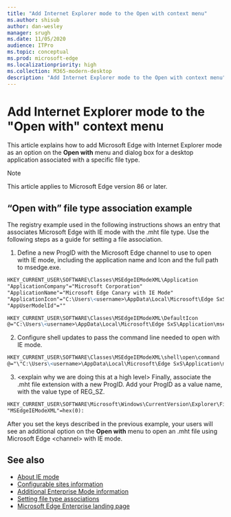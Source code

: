 ```yaml
---
title: "Add Internet Explorer mode to the Open with context menu"
ms.author: shisub
author: dan-wesley
manager: srugh
ms.date: 11/05/2020
audience: ITPro
ms.topic: conceptual
ms.prod: microsoft-edge
ms.localizationpriority: high
ms.collection: M365-modern-desktop
description: "Add Internet Explorer mode to the Open with context menu"
---
```


# Add Internet Explorer mode to the "Open with" context menu

This article explains how to add Microsoft Edge with Internet Explorer mode as an option on the **Open with** menu and dialog box for a desktop application associated with a specific file type.  

> [!NOTE]
> This article applies to Microsoft Edge version 86 or later.

## “Open with” file type association example

The registry example used in the following instructions shows an entry that associates Microsoft Edge with IE mode with the .mht file type. Use the following steps as a guide for setting a file association.

1. Define a new ProgID with the Microsoft Edge channel to use to open with IE mode, including the application name and Icon and the full path to msedge.exe.

```markdown
HKEY_CURRENT_USER\SOFTWARE\Classes\MSEdgeIEModeXML\Application
"ApplicationCompany"="Microsoft Corporation"
"ApplicationName"="Microsoft Edge Canary with IE Mode"
"ApplicationIcon"="C:\Users\<username>\AppData\Local\Microsoft\Edge SxS\Application\\msedge.exe,4"
"AppUserModelId"=""
```

```markdown
HKEY_CURRENT_USER\SOFTWARE\Classes\MSEdgeIEModeXML\DefaultIcon
@="C:\Users\<username>\AppData\Local\Microsoft\Edge SxS\Application\msedge.exe,4"
```

2. Configure shell updates to pass the command line needed to open with IE mode.

```markdown
HKEY_CURRENT_USER\SOFTWARE\Classes\MSEdgeIEModeXML\shell\open\command
@="\"C:\Users\<username>\AppData\Local\Microsoft\Edge SxS\Application\msedge.exe\" -ie-mode-file-url -- \"%1\""
```

3. \<explain why we are doing this at a high level\> 
Finally, associate the .mht file extension with a new ProgID. Add your ProgID as a value name, with the value type of REG_SZ.

```markdown
HKEY_CURRENT_USER\SOFTWARE\Microsoft\Windows\CurrentVersion\Explorer\FileExts\.mht\OpenWithProgids 
"MSEdgeIEModeXML"=hex(0):
```


After you set the keys described in the previous example, your users will see an additional option on the **Open with** menu to open an .mht file using Microsoft Edge \<channel\> with IE mode. 

## See also

- [About IE mode](https://docs.microsoft.com/deployedge/edge-ie-mode)
- [Configurable sites information](https://docs.microsoft.com/deployedge/edge-learnmore-configurable-sites-ie-mode)
- [Additional Enterprise Mode information](https://docs.microsoft.com/internet-explorer/ie11-deploy-guide/enterprise-mode-overview-for-ie11)
- [Setting file type associations](https://docs.microsoft.com/windows/win32/shell/fa-file-types)
- [Microsoft Edge Enterprise landing page](https://aka.ms/EdgeEnterprise)
